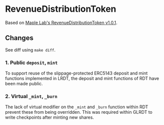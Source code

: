 # RevenueDistributionToken

Based on [Maple Lab's RevenueDistributionToken v1.0.1](https://github.com/maple-labs/revenue-distribution-token/tree/v1.0.1).

## Changes

See diff using `make diff`.

### 1. Public `deposit`, `mint`

To support reuse of the slippage-protected ERC5143 deposit and mint functions implemented in LRDT, the deposit and mint functions of RDT have been made public.

### 2. Virtual `_mint`, `_burn`

The lack of virtual modifier on the `_mint` and `_burn` function within RDT prevent these from being overridden. This was required within GLRDT to write checkpoints after minting new shares.
